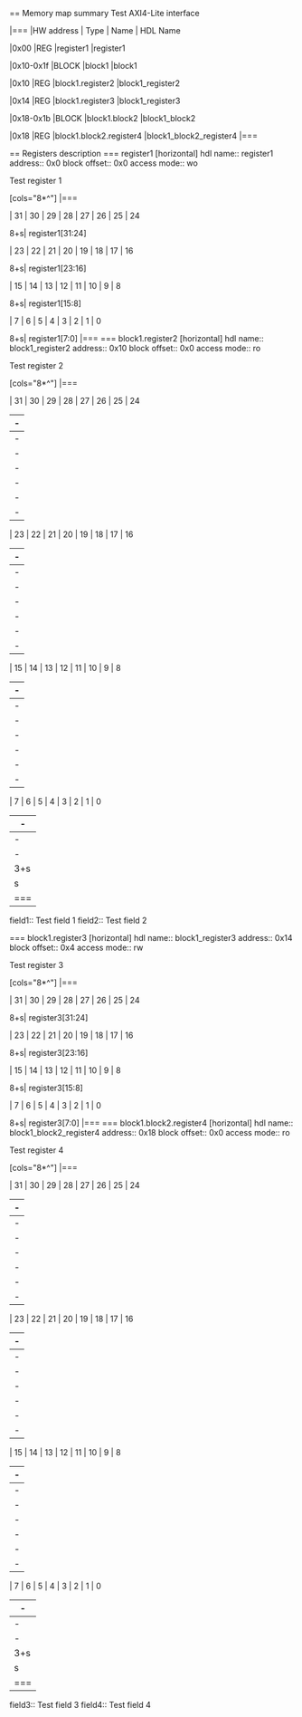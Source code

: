 == Memory map summary
Test AXI4-Lite interface

|===
|HW address | Type | Name | HDL Name

|0x00
|REG
|register1
|register1

|0x10-0x1f
|BLOCK
|block1
|block1

|0x10
|REG
|block1.register2
|block1_register2

|0x14
|REG
|block1.register3
|block1_register3

|0x18-0x1b
|BLOCK
|block1.block2
|block1_block2

|0x18
|REG
|block1.block2.register4
|block1_block2_register4
|===

== Registers description
=== register1
[horizontal]
hdl name:: register1
address:: 0x0
block offset:: 0x0
access mode:: wo

Test register 1

[cols="8*^"]
|===

| 31
| 30
| 29
| 28
| 27
| 26
| 25
| 24

8+s| register1[31:24]

| 23
| 22
| 21
| 20
| 19
| 18
| 17
| 16

8+s| register1[23:16]

| 15
| 14
| 13
| 12
| 11
| 10
| 9
| 8

8+s| register1[15:8]

| 7
| 6
| 5
| 4
| 3
| 2
| 1
| 0

8+s| register1[7:0]
|===
=== block1.register2
[horizontal]
hdl name:: block1_register2
address:: 0x10
block offset:: 0x0
access mode:: ro

Test register 2

[cols="8*^"]
|===

| 31
| 30
| 29
| 28
| 27
| 26
| 25
| 24

| -
| -
| -
| -
| -
| -
| -
| -

| 23
| 22
| 21
| 20
| 19
| 18
| 17
| 16

| -
| -
| -
| -
| -
| -
| -
| -

| 15
| 14
| 13
| 12
| 11
| 10
| 9
| 8

| -
| -
| -
| -
| -
| -
| -
| -

| 7
| 6
| 5
| 4
| 3
| 2
| 1
| 0

| -
| -
| -
| -
3+s| field2[2:0]
s| field1
|===

field1:: Test field 1
field2:: Test field 2

=== block1.register3
[horizontal]
hdl name:: block1_register3
address:: 0x14
block offset:: 0x4
access mode:: rw

Test register 3

[cols="8*^"]
|===

| 31
| 30
| 29
| 28
| 27
| 26
| 25
| 24

8+s| register3[31:24]

| 23
| 22
| 21
| 20
| 19
| 18
| 17
| 16

8+s| register3[23:16]

| 15
| 14
| 13
| 12
| 11
| 10
| 9
| 8

8+s| register3[15:8]

| 7
| 6
| 5
| 4
| 3
| 2
| 1
| 0

8+s| register3[7:0]
|===
=== block1.block2.register4
[horizontal]
hdl name:: block1_block2_register4
address:: 0x18
block offset:: 0x0
access mode:: ro

Test register 4

[cols="8*^"]
|===

| 31
| 30
| 29
| 28
| 27
| 26
| 25
| 24

| -
| -
| -
| -
| -
| -
| -
| -

| 23
| 22
| 21
| 20
| 19
| 18
| 17
| 16

| -
| -
| -
| -
| -
| -
| -
| -

| 15
| 14
| 13
| 12
| 11
| 10
| 9
| 8

| -
| -
| -
| -
| -
| -
| -
| -

| 7
| 6
| 5
| 4
| 3
| 2
| 1
| 0

| -
| -
| -
| -
3+s| field4[2:0]
s| field3
|===

field3:: Test field 3
field4:: Test field 4

